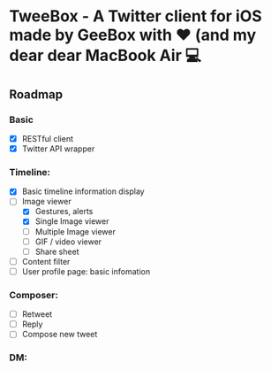 # TweeBox - A Twitter client for iOS made by GeeBox with ❤️ (and my dear dear MacBook Air 💻

## Roadmap
### Basic
- [x] RESTful client
- [x] Twitter API wrapper
### Timeline:
- [x] Basic timeline information display
- [ ] Image viewer
  - [x] Gestures, alerts
  - [x] Single Image viewer
  - [ ] Multiple Image viewer
  - [ ] GIF / video viewer
  - [ ] Share sheet

- [ ] Content filter
- [ ] User profile page: basic infomation

### Composer:
- [ ] Retweet
- [ ] Reply
- [ ] Compose new tweet

### DM: